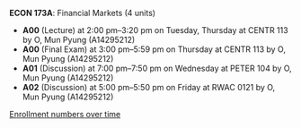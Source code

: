 **ECON 173A**: Financial Markets (4 units)

- **A00** (Lecture) at 2:00 pm–3:20 pm on Tuesday, Thursday at CENTR 113 by O, Mun Pyung (A14295212)
- **A00** (Final Exam) at 3:00 pm–5:59 pm on Thursday at CENTR 113 by O, Mun Pyung (A14295212)
- **A01** (Discussion) at 7:00 pm–7:50 pm on Wednesday at PETER 104 by O, Mun Pyung (A14295212)
- **A02** (Discussion) at 5:00 pm–5:50 pm on Friday at RWAC 0121 by O, Mun Pyung (A14295212)

[Enrollment numbers over time](./ECON173A.tsv)
